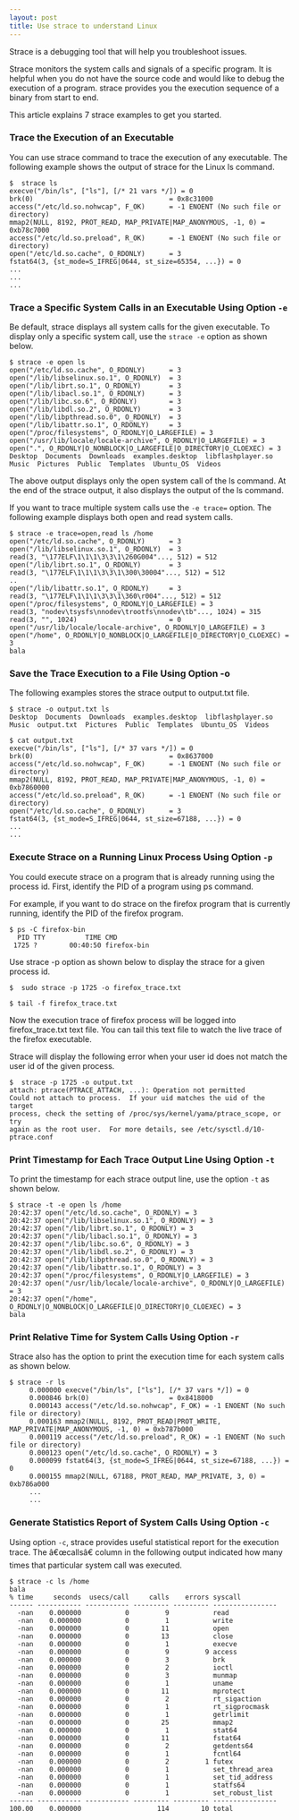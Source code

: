 ```yaml
---
layout: post
title: Use strace to understand Linux
---
```


Strace is a debugging tool that will help you troubleshoot issues.

Strace monitors the system calls and signals of a specific program. It is helpful when you do not have the source code and would like to debug the execution of a program. strace provides you the execution sequence of a binary from start to end.

This article explains 7 strace examples to get you started.

### Trace the Execution of an Executable

You can use strace command to trace the execution of any executable. The following example shows the output of strace for the Linux ls command.

```
$  strace ls
execve("/bin/ls", ["ls"], [/* 21 vars */]) = 0
brk(0)                                  = 0x8c31000
access("/etc/ld.so.nohwcap", F_OK)      = -1 ENOENT (No such file or directory)
mmap2(NULL, 8192, PROT_READ, MAP_PRIVATE|MAP_ANONYMOUS, -1, 0) = 0xb78c7000
access("/etc/ld.so.preload", R_OK)      = -1 ENOENT (No such file or directory)
open("/etc/ld.so.cache", O_RDONLY)      = 3
fstat64(3, {st_mode=S_IFREG|0644, st_size=65354, ...}) = 0
...
...
...
```

### Trace a Specific System Calls in an Executable Using Option `-e`

Be default, strace displays all system calls for the given executable. To display only a specific system call, use the `strace -e` option as shown below.

```
$ strace -e open ls
open("/etc/ld.so.cache", O_RDONLY)      = 3
open("/lib/libselinux.so.1", O_RDONLY)  = 3
open("/lib/librt.so.1", O_RDONLY)       = 3
open("/lib/libacl.so.1", O_RDONLY)      = 3
open("/lib/libc.so.6", O_RDONLY)        = 3
open("/lib/libdl.so.2", O_RDONLY)       = 3
open("/lib/libpthread.so.0", O_RDONLY)  = 3
open("/lib/libattr.so.1", O_RDONLY)     = 3
open("/proc/filesystems", O_RDONLY|O_LARGEFILE) = 3
open("/usr/lib/locale/locale-archive", O_RDONLY|O_LARGEFILE) = 3
open(".", O_RDONLY|O_NONBLOCK|O_LARGEFILE|O_DIRECTORY|O_CLOEXEC) = 3
Desktop  Documents  Downloads  examples.desktop  libflashplayer.so 
Music  Pictures  Public  Templates  Ubuntu_OS  Videos
```

The above output displays only the open system call of the ls command. At the end of the strace output, it also displays the output of the ls command.

If you want to trace multiple system calls use the `-e trace=` option. The following example displays both open and read system calls.

```
$ strace -e trace=open,read ls /home
open("/etc/ld.so.cache", O_RDONLY)      = 3
open("/lib/libselinux.so.1", O_RDONLY)  = 3
read(3, "\177ELF\1\1\1\3\3\1\260G004"..., 512) = 512
open("/lib/librt.so.1", O_RDONLY)       = 3
read(3, "\177ELF\1\1\1\3\3\1\300\30004"..., 512) = 512
..
open("/lib/libattr.so.1", O_RDONLY)     = 3
read(3, "\177ELF\1\1\1\3\3\1\360\r004"..., 512) = 512
open("/proc/filesystems", O_RDONLY|O_LARGEFILE) = 3
read(3, "nodev\tsysfs\nnodev\trootfs\nnodev\tb"..., 1024) = 315
read(3, "", 1024)                       = 0
open("/usr/lib/locale/locale-archive", O_RDONLY|O_LARGEFILE) = 3
open("/home", O_RDONLY|O_NONBLOCK|O_LARGEFILE|O_DIRECTORY|O_CLOEXEC) = 3
bala
```

### Save the Trace Execution to a File Using Option -o

The following examples stores the strace output to output.txt file.

```
$ strace -o output.txt ls
Desktop  Documents  Downloads  examples.desktop  libflashplayer.so
Music  output.txt  Pictures  Public  Templates  Ubuntu_OS  Videos

$ cat output.txt 
execve("/bin/ls", ["ls"], [/* 37 vars */]) = 0
brk(0)                                  = 0x8637000
access("/etc/ld.so.nohwcap", F_OK)      = -1 ENOENT (No such file or directory)
mmap2(NULL, 8192, PROT_READ, MAP_PRIVATE|MAP_ANONYMOUS, -1, 0) = 0xb7860000
access("/etc/ld.so.preload", R_OK)      = -1 ENOENT (No such file or directory)
open("/etc/ld.so.cache", O_RDONLY)      = 3
fstat64(3, {st_mode=S_IFREG|0644, st_size=67188, ...}) = 0
...
...
```

### Execute Strace on a Running Linux Process Using Option `-p`

You could execute strace on a program that is already running using the process id. First, identify the PID of a program using ps command.

For example, if you want to do strace on the firefox program that is currently running, identify the PID of the firefox program.

```
$ ps -C firefox-bin
  PID TTY          TIME CMD
 1725 ?        00:40:50 firefox-bin
```

Use strace -p option as shown below to display the strace for a given process id.

```
$  sudo strace -p 1725 -o firefox_trace.txt

$ tail -f firefox_trace.txt
```

Now the execution trace of firefox process will be logged into firefox_trace.txt text file. You can tail this text file to watch the live trace of the firefox executable.

Strace will display the following error when your user id does not match the user id of the given process.

```
$  strace -p 1725 -o output.txt
attach: ptrace(PTRACE_ATTACH, ...): Operation not permitted
Could not attach to process.  If your uid matches the uid of the target
process, check the setting of /proc/sys/kernel/yama/ptrace_scope, or try
again as the root user.  For more details, see /etc/sysctl.d/10-ptrace.conf
```

### Print Timestamp for Each Trace Output Line Using Option `-t`

To print the timestamp for each strace output line, use the option `-t` as shown below.

```
$ strace -t -e open ls /home
20:42:37 open("/etc/ld.so.cache", O_RDONLY) = 3
20:42:37 open("/lib/libselinux.so.1", O_RDONLY) = 3
20:42:37 open("/lib/librt.so.1", O_RDONLY) = 3
20:42:37 open("/lib/libacl.so.1", O_RDONLY) = 3
20:42:37 open("/lib/libc.so.6", O_RDONLY) = 3
20:42:37 open("/lib/libdl.so.2", O_RDONLY) = 3
20:42:37 open("/lib/libpthread.so.0", O_RDONLY) = 3
20:42:37 open("/lib/libattr.so.1", O_RDONLY) = 3
20:42:37 open("/proc/filesystems", O_RDONLY|O_LARGEFILE) = 3
20:42:37 open("/usr/lib/locale/locale-archive", O_RDONLY|O_LARGEFILE) = 3
20:42:37 open("/home", O_RDONLY|O_NONBLOCK|O_LARGEFILE|O_DIRECTORY|O_CLOEXEC) = 3
bala
```

### Print Relative Time for System Calls Using Option `-r`

Strace also has the option to print the execution time for each system calls as shown below.

```
$ strace -r ls 
     0.000000 execve("/bin/ls", ["ls"], [/* 37 vars */]) = 0
     0.000846 brk(0)                    = 0x8418000
     0.000143 access("/etc/ld.so.nohwcap", F_OK) = -1 ENOENT (No such file or directory)
     0.000163 mmap2(NULL, 8192, PROT_READ|PROT_WRITE, MAP_PRIVATE|MAP_ANONYMOUS, -1, 0) = 0xb787b000
     0.000119 access("/etc/ld.so.preload", R_OK) = -1 ENOENT (No such file or directory)
     0.000123 open("/etc/ld.so.cache", O_RDONLY) = 3
     0.000099 fstat64(3, {st_mode=S_IFREG|0644, st_size=67188, ...}) = 0
     0.000155 mmap2(NULL, 67188, PROT_READ, MAP_PRIVATE, 3, 0) = 0xb786a000
     ...
     ...
```

### Generate Statistics Report of System Calls Using Option `-c`

Using option `-c`, strace provides useful statistical report for the execution trace. The â€œcallsâ€ column in the following output indicated how many times that particular system call was executed.

```
$ strace -c ls /home
bala
% time     seconds  usecs/call     calls    errors syscall
------ ----------- ----------- --------- --------- ----------------
  -nan    0.000000           0         9           read
  -nan    0.000000           0         1           write
  -nan    0.000000           0        11           open
  -nan    0.000000           0        13           close
  -nan    0.000000           0         1           execve
  -nan    0.000000           0         9         9 access
  -nan    0.000000           0         3           brk
  -nan    0.000000           0         2           ioctl
  -nan    0.000000           0         3           munmap
  -nan    0.000000           0         1           uname
  -nan    0.000000           0        11           mprotect
  -nan    0.000000           0         2           rt_sigaction
  -nan    0.000000           0         1           rt_sigprocmask
  -nan    0.000000           0         1           getrlimit
  -nan    0.000000           0        25           mmap2
  -nan    0.000000           0         1           stat64
  -nan    0.000000           0        11           fstat64
  -nan    0.000000           0         2           getdents64
  -nan    0.000000           0         1           fcntl64
  -nan    0.000000           0         2         1 futex
  -nan    0.000000           0         1           set_thread_area
  -nan    0.000000           0         1           set_tid_address
  -nan    0.000000           0         1           statfs64
  -nan    0.000000           0         1           set_robust_list
------ ----------- ----------- --------- --------- ----------------
100.00    0.000000                   114        10 total
```
